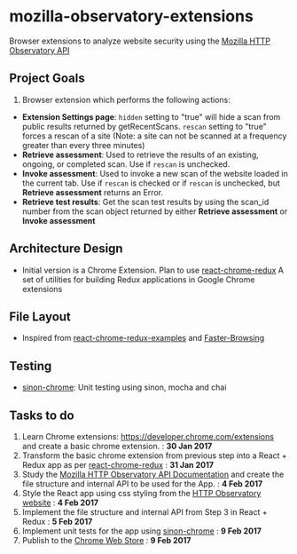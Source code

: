 # mozilla-observatory-extensions
Browser extensions to analyze website security using the [Mozilla HTTP Observatory API](https://observatory.mozilla.org)

## Project Goals
1. Browser extension which performs the following actions:
  * **Extension Settings page**: `hidden` setting to "true" will hide a scan from public results returned by getRecentScans. `rescan` setting to "true" forces a rescan of a site (Note: a site can not be scanned at a frequency greater than every three minutes)
  * **Retrieve assessment**: Used to retrieve the results of an existing, ongoing, or completed scan. Use if `rescan` is unchecked.
  * **Invoke assessment**: Used to invoke a new scan of the website loaded in the current tab. Use if `rescan` is checked or if `rescan` is unchecked, but **Retrieve assessment** returns an Error.
  * **Retrieve test results**: Get the scan test results by using the scan_id number from the scan object returned by either **Retrieve assessment** or **Invoke assessment**

## Architecture Design
* Initial version is a Chrome Extension. Plan to use [react-chrome-redux](https://github.com/tshaddix/react-chrome-redux) A set of utilities for building Redux applications in Google Chrome extensions

## File Layout
* Inspired from [react-chrome-redux-examples](https://github.com/tshaddix/react-chrome-redux-examples) and [Faster-Browsing](https://github.com/sjb7/Faster-Browsing)

## Testing
* [sinon-chrome](https://github.com/acvetkov/sinon-chrome): Unit testing using sinon, mocha and chai

## Tasks to do
1. Learn Chrome extensions: https://developer.chrome.com/extensions and create a basic chrome extension. : **30 Jan 2017**
2. Transform the basic chrome extension from previous step into a React + Redux app as per [react-chrome-redux](https://github.com/tshaddix/react-chrome-redux) : **31 Jan 2017**
3. Study the [Mozilla HTTP Observatory API Documentation](https://github.com/mozilla/http-observatory/blob/master/httpobs/docs/api.md) and create the file structure and internal API to be used for the App. : **4 Feb 2017**
4. Style the React app using css styling from the [HTTP Observatory website](https://github.com/mozilla/http-observatory-website/tree/master/css) : **4 Feb 2017**
5. Implement the file structure and internal API from Step 3 in React + Redux : **5 Feb 2017**
6. Implement unit tests for the app using [sinon-chrome](https://github.com/acvetkov/sinon-chrome) : **9 Feb 2017**
7. Publish to the [Chrome Web Store](https://developer.chrome.com/webstore/get_started_simple) : **9 Feb 2017**
